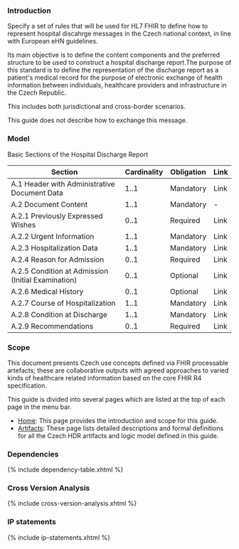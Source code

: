 ### Introduction 
Specify a set of rules that will be used for HL7 FHIR to define how to represent hospital discahrge messages in the Czech national context, in line with European eHN guidelines.

Its main objective is to define the content components and the preferred structure to be used to construct a hospital discharge report.The purpose of this standard is to define the representation of the discharge report as a patient's medical record for the purpose of electronic exchange of health information between individuals, healthcare providers and infrastructure in the Czech Republic. 

This includes both jurisdictional and cross-border scenarios.

This guide does not describe how to exchange this message.

### Model

Basic Sections of the Hospital Discharge Report

| Section |	Cardinality	| Obligation | Link |
| - | - | - | - |
| A.1 Header with Administrative Document Data | 1..1 |	Mandatory | Link |
| A.2 Document Content | 1..1 | Mandatory | - |
| A.2.1 Previously Expressed Wishes | 0..1 | Required | Link |
| A.2.2 Urgent Information | 1..1 | Mandatory | Link |
| A.2.3 Hospitalization Data | 1..1 | Mandatory | Link |
| A.2.4 Reason for Admission | 0..1 | Required | Link |
| A.2.5 Condition at Admission (Initial Examination) | 0..1 | Optional | Link |
| A.2.6 Medical History | 0..1 | Optional | Link |
| A.2.7 Course of Hospitalization| 1..1| Mandatory| Link |
| A.2.8 Condition at Discharge|	1..1| Mandatory | Link |
| A.2.9 Recommendations| 0..1 | Required | Link |

### Scope
This document presents Czech use concepts defined via FHIR processable artefacts; these are collaborative outputs with agreed approaches to varied kinds of healthcare related information based on the core FHIR R4 specification.

This guide is divided into several pages which are listed at the top of each page in the menu bar.

- [Home](index.html): This page provides the introduction and scope for this guide.
- [Artifacts](artifacts.html): These page lists detailed descriptions and formal definitions for all the Czech HDR artifacts and logic model defined in this guide.


### Dependencies

{% include dependency-table.xhtml %}

### Cross Version Analysis

{% include cross-version-analysis.xhtml %}

### IP statements

{% include ip-statements.xhtml %}

